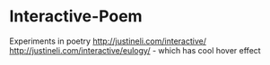 # Interactive-Poem
Experiments in poetry
http://justineli.com/interactive/
http://justineli.com/interactive/eulogy/ - which has cool hover effect
